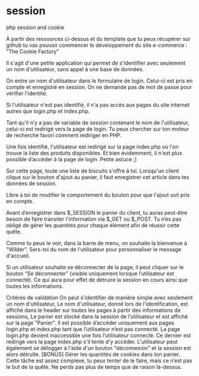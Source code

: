 # session
php session and cookie

À partir des ressources ci-dessus et du template que tu peux récupérer sur github tu vas pouvoir commencer le développement du site e-commerce : "The Cookie Factory"

Il s'agit d'une petite application qui permet de s'identifier avec seulement un nom d'utilisateur, sans appel à une base de données.

On entre un nom d'utilisateur dans le formulaire de login. Celui-ci est pris en compte et enregistré en session. On ne demande pas de mot de passe pour vérifier l'identité.

Si l'utilisateur n'est pas identifié, il n'a pas accès aux pages du site internet autres que login.php et index.php.

Tant qu'il n’y a pas de variable de session contenant le nom de l'utilisateur, celui-ci est redirigé vers la page de login. Tu peux chercher sur ton moteur de recherche favori comment rediriger en PHP.

Une fois identifié, l'utilisateur est redirigé sur la page index.php où l'on trouve la liste des produits disponibles. Et bien évidemment, il n'est plus possible d’accéder à la page de login. Petite astuce ;)

Sur cette page, toute une liste de biscuits s'offre à toi. Lorsqu'un client clique sur le bouton d'ajout au panier, il faut enregistrer cet article dans tes données de session.

Libre à toi de modifier le comportement du bouton pour que l'ajout soit pris en compte.

Avant d’enregistrer dans $_SESSION le panier du client, tu auras peut-être besoin de faire transiter l'information via $_GET ou $_POST.
Tu n’es pas obligé de gérer les quantités pour chaque élément afin de réussir cette quête.

Comme tu peux le voir, dans la barre de menu, on souhaite la bienvenue à "Wilder". Sers-toi du nom de l'utilisateur pour personnaliser le message d'accueil.

Si un utilisateur souhaite se déconnecter de la page, il peut cliquer sur le bouton “Se déconnecter” (visible uniquement lorsque l’utilisateur est connecté). Ce qui aura pour effet de détruire la session en cours ainsi que toutes les informations.

Critères de validation
On peut s'identifier de manière simple avec seulement un nom d'utilisateur,
Le nom d'utilisateur, donné lors de l'identification, est affiché dans le header sur toutes les pages à partir des informations de sessions,
Le panier est stocké dans la session de l’utilisateur et est affiché sur la page "Panier".
Il est possible d’accéder uniquement aux pages login.php et index.php tant que l’utilisateur n’est pas connecté.
La page login.php devient inaccessible une fois l’utilisateur connecté. Ce dernier est redirigé vers la page index.php s'il tente d'y accéder.
L'utilisateur peut également se délogger à l'aide d'un bouton "déconnexion" et la session est alors détruite.
[BONUS] Gérer les quantités de cookies dans ton panier. Cette tâche est assez complexe, tu peux tenter de le faire, mais ce n’est pas le but de la quête. Ne perds pas plus de temps que de raison là-dessus.
